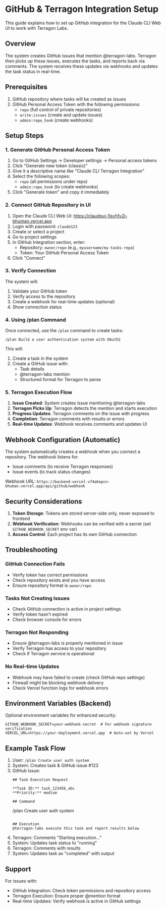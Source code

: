 # GitHub & Terragon Integration Setup

This guide explains how to set up GitHub integration for the Claude CLI Web UI to work with Terragon Labs.

## Overview

The system creates GitHub issues that mention @terragon-labs. Terragon then picks up these issues, executes the tasks, and reports back via comments. The system receives these updates via webhooks and updates the task status in real-time.

## Prerequisites

1. GitHub repository where tasks will be created as issues
2. GitHub Personal Access Token with the following permissions:
   - `repo` (full control of private repositories)
   - `write:issues` (create and update issues)
   - `admin:repo_hook` (create webhooks)

## Setup Steps

### 1. Generate GitHub Personal Access Token

1. Go to GitHub Settings → Developer settings → Personal access tokens
2. Click "Generate new token (classic)"
3. Give it a descriptive name like "Claude CLI Terragon Integration"
4. Select the following scopes:
   - `repo` (all permissions under repo)
   - `admin:repo_hook` (to create webhooks)
5. Click "Generate token" and copy it immediately

### 2. Connect GitHub Repository in UI

1. Open the Claude CLI Web UI: https://claudeui-1lsyh1v2j-bhuman.vercel.app
2. Login with password: `claude123`
3. Create or select a project
4. Go to project settings
5. In GitHub Integration section, enter:
   - Repository: `owner/repo` (e.g., `myusername/my-tasks-repo`)
   - Token: Your GitHub Personal Access Token
6. Click "Connect"

### 3. Verify Connection

The system will:
1. Validate your GitHub token
2. Verify access to the repository
3. Create a webhook for real-time updates (optional)
4. Show connection status

### 4. Using /plan Command

Once connected, use the `/plan` command to create tasks:

```
/plan Build a user authentication system with OAuth2
```

This will:
1. Create a task in the system
2. Create a GitHub issue with:
   - Task details
   - @terragon-labs mention
   - Structured format for Terragon to parse

### 5. Terragon Execution Flow

1. **Issue Created**: System creates issue mentioning @terragon-labs
2. **Terragon Picks Up**: Terragon detects the mention and starts execution
3. **Progress Updates**: Terragon comments on the issue with progress
4. **Completion**: Terragon comments with results or errors
5. **Real-time Updates**: Webhook receives comments and updates UI

## Webhook Configuration (Automatic)

The system automatically creates a webhook when you connect a repository. The webhook listens for:
- Issue comments (to receive Terragon responses)
- Issue events (to track status changes)

Webhook URL: `https://backend-vercel-vf4akepcn-bhuman.vercel.app/api/github/webhook`

## Security Considerations

1. **Token Storage**: Tokens are stored server-side only, never exposed to frontend
2. **Webhook Verification**: Webhooks can be verified with a secret (set `GITHUB_WEBHOOK_SECRET` env var)
3. **Access Control**: Each project has its own GitHub connection

## Troubleshooting

### GitHub Connection Fails
- Verify token has correct permissions
- Check repository exists and you have access
- Ensure repository format is `owner/repo`

### Tasks Not Creating Issues
- Check GitHub connection is active in project settings
- Verify token hasn't expired
- Check browser console for errors

### Terragon Not Responding
- Ensure @terragon-labs is properly mentioned in issue
- Verify Terragon has access to your repository
- Check if Terragon service is operational

### No Real-time Updates
- Webhook may have failed to create (check GitHub repo settings)
- Firewall might be blocking webhook delivery
- Check Vercel function logs for webhook errors

## Environment Variables (Backend)

Optional environment variables for enhanced security:

```env
GITHUB_WEBHOOK_SECRET=your-webhook-secret  # For webhook signature verification
VERCEL_URL=https://your-deployment.vercel.app  # Auto-set by Vercel
```

## Example Task Flow

1. User: `/plan Create user auth system`
2. System: Creates task & GitHub issue #123
3. GitHub Issue:
   ```
   ## Task Execution Request
   
   **Task ID:** task_123456_abc
   **Priority:** medium
   
   ## Command
   ```
   /plan Create user auth system
   ```
   
   ## Execution
   @terragon-labs execute this task and report results below
   ```
4. Terragon: Comments "Starting execution..."
5. System: Updates task status to "running"
6. Terragon: Comments with results
7. System: Updates task as "completed" with output

## Support

For issues with:
- GitHub Integration: Check token permissions and repository access
- Terragon Execution: Ensure proper @mention format
- Real-time Updates: Verify webhook is active in GitHub settings